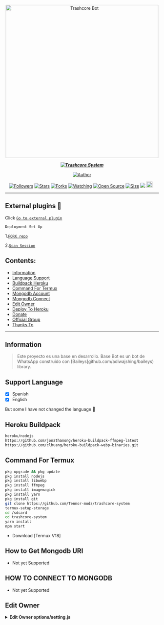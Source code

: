 <p align="center">
<img src="https://i.imgur.com/3480w2K.jpeg" alt="Trashcore Bot" width="500"/>


</p>
<p align="center">
<a href="#"><img title="𝑻𝒓𝒂𝒔𝒉𝒄𝒐𝒓𝒆 𝑺𝒚𝒔𝒕𝒆𝒎" src="https://img.shields.io/badge/TrashCore Bots-green?colorA=%23ff0000&colorB=%23017e40&style=for-the-badge"></a>
</p>
<p align="center">
<a href="https://github.com/Tennor-modz"><img title="Author" src="https://img.shields.io/badge/Author-Trashcore-red.svg?style=for-the-badge&logo=github"></a>
</p>
<p align="center">
<a href="https://github.com/Tennor-modz/followers"><img title="Followers" src="https://img.shields.io/github/followers/Tennor-modz?color=red&style=flat-square"></a>
<a href="https://github.com/Tennor-modz/trashcore-system/stargazers/"><img title="Stars" src="https://img.shields.io/github/stars/Tennor-modz/trashcore-system?color=blue&style=flat-square"></a>
<a href="https://github.com/Tennor-modz/trashcore-system/network/members"><img title="Forks" src="https://img.shields.io/github/forks/Tennor-modz/trashcore-system?color=red&style=flat-square"></a>
<a href="https://github.com/Tennor-modz/trashcore-system/watchers"><img title="Watching" src="https://img.shields.io/github/watchers/Tennor-modz/trashcore-system?label=Watchers&color=blue&style=flat-square"></a>
<a href="https://github.com/Tennor-modz/trashcore-system"><img title="Open Source" src="https://badges.frapsoft.com/os/v2/open-source.svg?v=103"></a>
<a href="https://github.com/Tennor-modz/trashcore-system"><img title="Size" src="https://img.shields.io/github/repo-size/Tennor-modz/trashcore-system?style=flat-square&color=green"></a>
<a href="https://hits.seeyoufarm.com"><img src="https://hits.seeyoufarm.com/api/count/incr/badge.svg?url=https%3A%2F%2Fgithub.com%2FTennor-modz%2Ftrashcore-system&count_bg=%2379C83D&title_bg=%23555555&icon=probot.svg&icon_color=%2300FF6D&title=hits&edge_flat=false"/></a>
<a href="https://github.com/Tennor-modz/trashcore-system/graphs/commit-activity"><img height="20" src="https://img.shields.io/badge/Maintained%3F-yes-green.svg"></a>&nbsp;&nbsp;
</p>
</div>

---


## External plugins 💢
 Click [`Go to external plugin`](https://github.com/Tennor-modz/External-plugins/tree/main)



`Deployment Set Up`


1.[`FORK repo`](https://github.com/Tennor-modz/trashcore-system/fork)



2.[`Scan Session`](https://trashcore-pairing-zaht.onrender.com/pair)


## Contents:
- [Information](#information)
- [Language Support](#support-language)
- [Buildpack Heroku](#heroku-buildpack)
- [Command For Termux](#command-for-termux)
- [Mongodb Account](#how-to-get-mongodb-uri)
- [Mongodb Connect](#how-to-connect-to-mongodb)
- [Edit Owner](#edit-owner)
- [Deploy To Heroku](#how-to-deploy)
- [Donate](#donate)
- [Official Group](#official-group)
- [Thanks To](#thanks-to)

---

## Information
> Este proyecto es una base en desarrollo. Base Bot es un bot de WhatsApp construido con [Baileys]github.com/adiwajshing/baileys) library.

## Support Language

- [x] Spanish
- [x] English

But some I have not changed the language 🛐

## Heroku Buildpack
```bash
heroku/nodejs
https://github.com/jonathanong/heroku-buildpack-ffmpeg-latest
https://github.com/clhuang/heroku-buildpack-webp-binaries.git
```

## Command For Termux
```bash
pkg upgrade && pkg update
pkg install nodejs
pkg install libwebp
pkg install ffmpeg
pkg install imagemagick
pkg install yarn
pkg install git
git clone https://github.com/Tennor-modz/trashcore-system 
termux-setup-storage
cd /sdcard
cd trashcore-system 
yarn install
npm start
```

- Download [Termux V18] 

## How to Get Mongodb URI

- Not yet Supported

## HOW TO CONNECT TO MONGODB

- Not yet Supported

## Edit Owner 

<details>
    <summary> <b>Edit Owner options/setting.js</b></summary><br/>


## ```HOW TO DEPLOY```

[`Click Here For Tutorial`](youtu.be/RaUQUTrXK90?t=4m28s)<br>

----------

<p align="center">
  <a href="https://youtu.be/SdKHkld2NcI"><img src="https://a.top4top.io/p_2081imvxm1.jpg" />
</p>


# Official Group
<a href="https://chat.whatsapp.com/BPyIptm3ZH68y4pSPrLMyq?mode=r_t"><img src="https://img.shields.io/badge/Official Group-25D366?style=for-the-badge&logo=whatsapp&logoColor=white" />

# Thanks to
- God.
- Jesus Christ.
- My parents
- Trashcore ( Base & Author ) 
- Supreme Shakur( master friend)
- Shanny ( My wife,,maybe)
- My Subscribers
- All user script 
